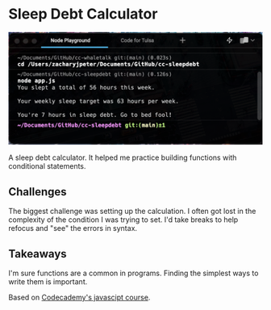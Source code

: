 # Sleep Debt Calculator

![Project screenshot](https://raw.githubusercontent.com/Zacharyjpeter/cc-sleepdebt/main/sleepdebt.png)

A sleep debt calculator. It helped me practice building functions with conditional statements.

## Challenges

The biggest challenge was setting up the calculation. I often got lost in the complexity of the condition I was trying to set. I'd take breaks to help refocus and "see" the errors in syntax.

## Takeaways

I'm sure functions are a common in programs. Finding the simplest ways to write them is important.

Based on [Codecademy's javascipt course](https://www.codecademy.com/learn/introduction-to-javascript).

